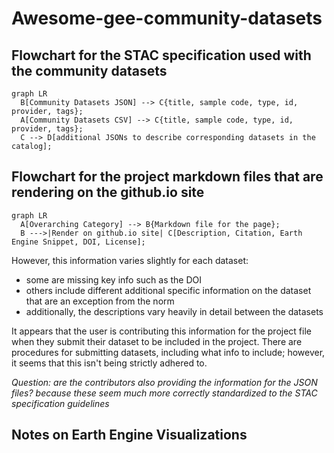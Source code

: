 # Awesome-gee-community-datasets 

## Flowchart for the STAC specification used with the community datasets

``` mermaid
graph LR
  B[Community Datasets JSON] --> C{title, sample code, type, id, provider, tags};
  A[Community Datasets CSV] --> C{title, sample code, type, id, provider, tags};
  C --> D[additional JSONs to describe corresponding datasets in the catalog];
```

## Flowchart for the project markdown files that are rendering on the github.io site

``` mermaid
graph LR
  A[Overarching Category] --> B{Markdown file for the page};
  B --->|Render on github.io site| C[Description, Citation, Earth Engine Snippet, DOI, License];
```

However, this information varies slightly for each dataset:
- some are missing key info such as the DOI 
- others include different additional specific information on the dataset that are an exception from the norm
- additionally, the descriptions vary heavily in detail between the datasets 

It appears that the user is contributing this information for the project file when they submit their dataset to be included in the project. There are procedures for submitting datasets, including what info to include; however, it seems that this isn't being strictly adhered to. 

*Question: are the contributors also providing the information for the JSON files? because these seem much more correctly standardized to the STAC specification guidelines*

## Notes on Earth Engine Visualizations 

